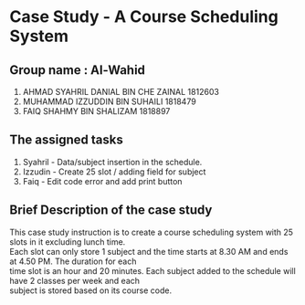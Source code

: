 # Case Study - A Course Scheduling System

## Group name : Al-Wahid
1) AHMAD SYAHRIL DANIAL BIN CHE ZAINAL 1812603
2) MUHAMMAD IZZUDDIN BIN SUHAILI 1818479
3) FAIQ SHAHMY BIN SHALIZAM 1818897

## The assigned tasks
1) Syahril - Data/subject insertion in the schedule.
2) Izzudin - Create 25 slot / adding field for subject
3) Faiq - Edit code error and add print button

## Brief Description of the case study
This case study instruction is to create a course scheduling system with 25 slots in it excluding lunch time.  
Each slot can only store 1 subject and the time starts at 8.30 AM and ends at 4.50 PM. The duration for each  
time slot is an hour and 20 minutes. Each subject added to the schedule will have 2 classes per week and each  
subject is stored based on its course code.
